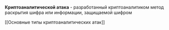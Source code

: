 **Криптоаналитической атака** - разработанный криптоаналитиком метод раскрытия шифра или информации, защищаемой шифром

[[Основные типы криптоаналитических атак]]

